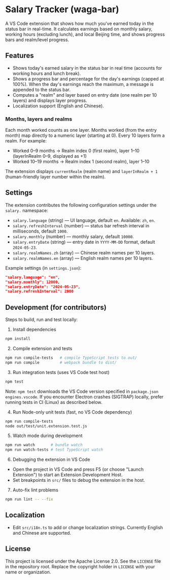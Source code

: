 # Salary Tracker (waga-bar)

A VS Code extension that shows how much you've earned today in the status bar in real-time. It calculates earnings based on monthly salary, working hours (excluding lunch), and local Beijing time, and shows progress bars and realm/level progress.

## Features

- Shows today's earned salary in the status bar in real time (accounts for working hours and lunch break).
- Shows a progress bar and percentage for the day's earnings (capped at 100%). When the day's earnings reach the maximum, a message is appended to the status bar.
- Computes a "realm" and layer based on entry date (one realm per 10 layers) and displays layer progress.
- Localization support (English and Chinese).

### Months, layers and realms

Each month worked counts as one layer. Months worked (from the entry month) map directly to a numeric layer (starting at 0). Every 10 layers form a realm. For example:

- Worked 0–9 months -> Realm index 0 (first realm), layer 1–10 (layerInRealm 0–9, displayed as +1)
- Worked 10–19 months -> Realm index 1 (second realm), layer 1–10

The extension displays `currentRealm` (realm name) and `layerInRealm + 1` (human-friendly layer number within the realm).

## Settings

The extension contributes the following configuration settings under the `salary.` namespace:

- `salary.language` (string) — UI language, default `en`. Available: `zh`, `en`.
- `salary.refreshInterval` (number) — status bar refresh interval in milliseconds, default `1000`.
- `salary.monthly` (number) — monthly salary, default `10000`.
- `salary.entryDate` (string) — entry date in `YYYY-MM-DD` format, default `2024-05-23`.
- `salary.realmNames.zh` (array) — Chinese realm names per 10 layers.
- `salary.realmNames.en` (array) — English realm names per 10 layers.

Example settings (in `settings.json`):

```json
"salary.language": "en",
"salary.monthly": 12000,
"salary.entryDate": "2024-05-23",
"salary.refreshInterval": 2000
```

## Development (for contributors)

Steps to build, run and test locally:

1. Install dependencies

```bash
npm install
```

2. Compile extension and tests

```bash
npm run compile-tests   # compile TypeScript tests to out/
npm run compile         # webpack bundle to dist/
```

3. Run integration tests (uses VS Code test host)

```bash
npm test
```

Note: `npm test` downloads the VS Code version specified in `package.json` `engines.vscode`. If you encounter Electron crashes (SIGTRAP) locally, prefer running tests in CI (Linux) as described below.

4. Run Node-only unit tests (fast, no VS Code dependency)

```bash
npm run compile-tests
node out/test/unit.extension.test.js
```

5. Watch mode during development

```bash
npm run watch       # bundle watch
npm run watch-tests # test TypeScript watch
```

6. Debugging the extension in VS Code

- Open the project in VS Code and press F5 (or choose "Launch Extension") to start an Extension Development Host.
- Set breakpoints in `src/` files to debug the extension in the host.

7. Auto-fix lint problems

```bash
npm run lint -- --fix
```


## Localization

- Edit `src/i18n.ts` to add or change localization strings. Currently English and Chinese are supported.

## License

This project is licensed under the Apache License 2.0. See the `LICENSE` file in the repository root. Replace the copyright holder in `LICENSE` with your name or organization.
